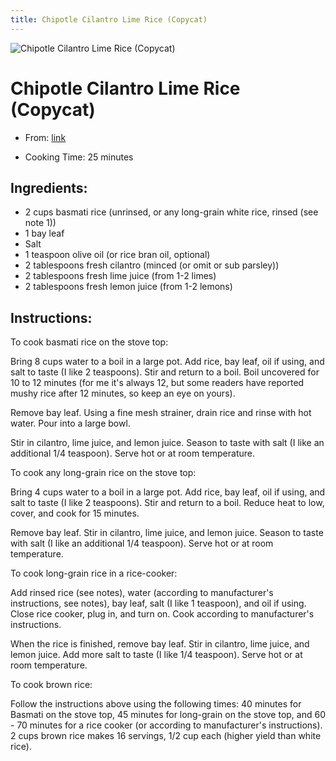 ```yaml
---
title: Chipotle Cilantro Lime Rice (Copycat)
---
```


![Chipotle Cilantro Lime Rice (Copycat)](https://www.culinaryhill.com/wp-content/uploads/2022/10/Chipotle-Cilantro-Lime-Rice-Culinary-Hill-1200x800-1.jpg)

# Chipotle Cilantro Lime Rice (Copycat)

- From: [link](https://www.culinaryhill.com/chipotle-cilantro-lime-rice/)

- Cooking Time: 25 minutes

## Ingredients:

- 2 cups basmati rice (unrinsed, or any long-grain white rice, rinsed (see note 1))
- 1 bay leaf
- Salt
- 1 teaspoon olive oil (or rice bran oil, optional)
- 2 tablespoons fresh cilantro (minced (or omit or sub parsley))
- 2 tablespoons fresh lime juice (from 1-2 limes)
- 2 tablespoons fresh lemon juice (from 1-2 lemons)

## Instructions:

To cook basmati rice on the stove top:

Bring 8 cups water to a boil in a large pot. Add rice, bay leaf, oil if using, and salt to taste (I like 2 teaspoons). Stir and return to a boil. Boil uncovered for 10 to 12 minutes (for me it's always 12, but some readers have reported mushy rice after 12 minutes, so keep an eye on yours).

Remove bay leaf. Using a fine mesh strainer, drain rice and rinse with hot water. Pour into a large bowl.

Stir in cilantro, lime juice, and lemon juice. Season to taste with salt (I like an additional 1/4 teaspoon). Serve hot or at room temperature.

To cook any long-grain rice on the stove top:

Bring 4 cups water to a boil in a large pot. Add rice, bay leaf, oil if using, and salt to taste (I like 2 teaspoons). Stir and return to a boil. Reduce heat to low, cover, and cook for 15 minutes.

Remove bay leaf. Stir in cilantro, lime juice, and lemon juice. Season to taste with salt (I like an additional 1/4 teaspoon). Serve hot or at room temperature.

To cook long-grain rice in a rice-cooker:

Add rinsed rice (see notes), water (according to manufacturer's instructions, see notes), bay leaf, salt (I like 1 teaspoon), and oil if using. Close rice cooker, plug in, and turn on. Cook according to manufacturer's instructions.

When the rice is finished, remove bay leaf. Stir in cilantro, lime juice, and lemon juice. Add more salt to taste (I like 1/4 teaspoon). Serve hot or at room temperature.

To cook brown rice:

Follow the instructions above using the following times: 40 minutes for Basmati on the stove top, 45 minutes for long-grain on the stove top, and 60 - 70 minutes for a rice cooker (or according to manufacturer's instructions). 2 cups brown rice makes 16 servings, 1/2 cup each (higher yield than white rice).
